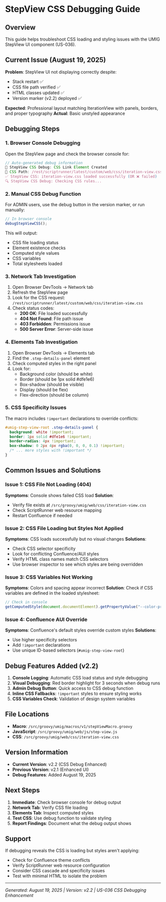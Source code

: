 # StepView CSS Debugging Guide

## Overview

This guide helps troubleshoot CSS loading and styling issues with the UMIG StepView UI component (US-036).

## Current Issue (August 19, 2025)

**Problem**: StepView UI not displaying correctly despite:

- Stack restart ✅
- CSS file path verified ✅
- HTML classes updated ✅
- Version marker (v2.2) deployed ✅

**Expected**: Professional layout matching IterationView with panels, borders, and proper typography
**Actual**: Basic unstyled appearance

## Debugging Steps

### 1. Browser Console Debugging

Open the StepView page and check the browser console for:

```javascript
// Auto-generated debug information
🎨 StepView CSS Debug: CSS Link Element Created
🔗 CSS Path: /rest/scriptrunner/latest/custom/web/css/iteration-view.css
✅ StepView CSS: iteration-view.css loaded successfully (OR ❌ failed)
🔍 StepView CSS Debug: Checking CSS rules...
```

### 2. Manual CSS Debug Function

For ADMIN users, use the debug button in the version marker, or run manually:

```javascript
// In browser console
debugStepViewCSS();
```

This will output:

- CSS file loading status
- Element existence checks
- Computed style values
- CSS variables
- Total stylesheets loaded

### 3. Network Tab Investigation

1. Open Browser DevTools → Network tab
2. Refresh the StepView page
3. Look for the CSS request: `/rest/scriptrunner/latest/custom/web/css/iteration-view.css`
4. Check status codes:
   - **200 OK**: File loaded successfully
   - **404 Not Found**: File path issue
   - **403 Forbidden**: Permissions issue
   - **500 Server Error**: Server-side issue

### 4. Elements Tab Investigation

1. Open Browser DevTools → Elements tab
2. Find the `.step-details-panel` element
3. Check computed styles in the right panel
4. Look for:
   - Background color (should be white)
   - Border (should be 1px solid #dfe1e6)
   - Box-shadow (should be visible)
   - Display (should be flex)
   - Flex-direction (should be column)

### 5. CSS Specificity Issues

The macro includes `!important` declarations to override conflicts:

```css
#umig-step-view-root .step-details-panel {
  background: white !important;
  border: 1px solid #dfe1e6 !important;
  border-radius: 4px !important;
  box-shadow: 0 2px 4px rgba(0, 0, 0, 0.1) !important;
  /* ... more styles with !important */
}
```

## Common Issues and Solutions

### Issue 1: CSS File Not Loading (404)

**Symptoms**: Console shows failed CSS load
**Solution**:

- Verify file exists at `/src/groovy/umig/web/css/iteration-view.css`
- Check ScriptRunner web resource mapping
- Restart Confluence if needed

### Issue 2: CSS File Loading but Styles Not Applied

**Symptoms**: CSS loads successfully but no visual changes
**Solutions**:

- Check CSS selector specificity
- Look for conflicting Confluence/AUI styles
- Verify HTML class names match CSS selectors
- Use browser inspector to see which styles are being overridden

### Issue 3: CSS Variables Not Working

**Symptoms**: Colors and spacing appear incorrect
**Solution**: Check if CSS variables are defined in the loaded stylesheet:

```javascript
// Check in console
getComputedStyle(document.documentElement).getPropertyValue("--color-primary");
```

### Issue 4: Confluence AUI Override

**Symptoms**: Confluence's default styles override custom styles
**Solutions**:

- Use higher specificity selectors
- Add `!important` declarations
- Use unique ID-based selectors (`#umig-step-view-root`)

## Debug Features Added (v2.2)

1. **Console Logging**: Automatic CSS load status and style debugging
2. **Visual Debugging**: Red border highlight for 3 seconds when debug runs
3. **Admin Debug Button**: Quick access to CSS debug function
4. **Inline CSS Fallbacks**: `!important` styles to ensure styling works
5. **CSS Variables Check**: Validation of design system variables

## File Locations

- **Macro**: `/src/groovy/umig/macros/v1/stepViewMacro.groovy`
- **JavaScript**: `/src/groovy/umig/web/js/step-view.js`
- **CSS**: `/src/groovy/umig/web/css/iteration-view.css`

## Version Information

- **Current Version**: v2.2 (CSS Debug Enhanced)
- **Previous Version**: v2.1 (Enhanced UI)
- **Debug Features**: Added August 19, 2025

## Next Steps

1. **Immediate**: Check browser console for debug output
2. **Network Tab**: Verify CSS file loading
3. **Elements Tab**: Inspect computed styles
4. **Test CSS**: Use debug function to validate styling
5. **Report Findings**: Document what the debug output shows

## Support

If debugging reveals the CSS is loading but styles aren't applying:

- Check for Confluence theme conflicts
- Verify ScriptRunner web resource configuration
- Consider CSS cascade and specificity issues
- Test with minimal HTML to isolate the problem

---

_Generated: August 19, 2025 | Version: v2.2 | US-036 CSS Debugging Enhancement_
